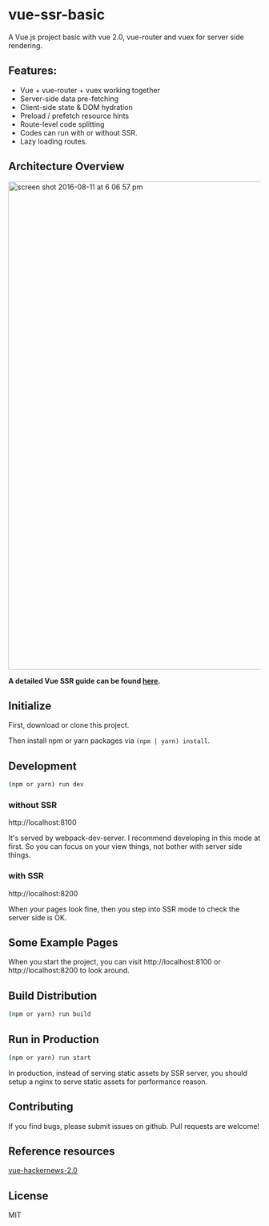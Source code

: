 # vue-ssr-basic
A Vue.js project basic with vue 2.0, vue-router and vuex for server side rendering.

## Features:
* Vue + vue-router + vuex working together
* Server-side data pre-fetching
* Client-side state & DOM hydration
* Preload / prefetch resource hints
* Route-level code splitting
* Codes can run with or without SSR.
* Lazy loading routes.

## Architecture Overview

<img width="973" alt="screen shot 2016-08-11 at 6 06 57 pm" src="https://cloud.githubusercontent.com/assets/499550/17607895/786a415a-5fee-11e6-9c11-45a2cfdf085c.png">

**A detailed Vue SSR guide can be found [here](https://ssr.vuejs.org).**

## Initialize
First, download or clone this project.

Then install npm or yarn packages via `(npm | yarn) install`.

## Development

```sh
(npm or yarn) run dev
```

### without SSR
http://localhost:8100

It's served by webpack-dev-server. I recommend developing in this mode at first. So you can focus on your view things, not bother with server side things.


### with SSR
http://localhost:8200

When your pages look fine, then you step into SSR mode to check the server side is OK.

## Some Example Pages
When you start the project, you can visit http://localhost:8100 or http://localhost:8200 to look around.

## Build Distribution

```sh
(npm or yarn) run build
```

## Run in Production
```sh
(npm or yarn) run start
```
In production, instead of serving static assets by SSR server, you should setup a nginx to serve static assets for performance reason.

## Contributing
If you find bugs, please submit issues on github. Pull requests are welcome!

## Reference resources

[vue-hackernews-2.0](https://github.com/vuejs/vue-hackernews-2.0)

## License
MIT

